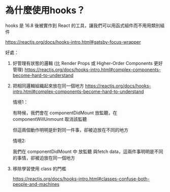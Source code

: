 # 為什麼使用hooks？

hooks 是 16.8 後被實作到 React 的工具，讓我們可以用函式組件而不用用類別組件

https://reactjs.org/docs/hooks-intro.html#gatsby-focus-wrapper



好處：

1. 好管理有狀態的邏輯 (比 Render Props 或 Higher-Order Components 更好管理)
    https://reactjs.org/docs/hooks-intro.html#complex-components-become-hard-to-understand


2. 把相同邏輯組織起來放在同一個地方
    https://reactjs.org/docs/hooks-intro.html#complex-components-become-hard-to-understand

    情境1：

    有時候，我們會在 componentDidMount 放監聽，在componentWillUnmount 取消該監聽

    但這兩個動作明明是針對同一件事，卻被迫放在不同的地方


    情境2:

    我們在 componentDidMount 中 放監聽 與fetch data，這兩件事明明是不同的事情，卻被迫放在同一個地方

3. 移除學習使用 class 的門檻

   https://reactjs.org/docs/hooks-intro.html#classes-confuse-both-people-and-machines
